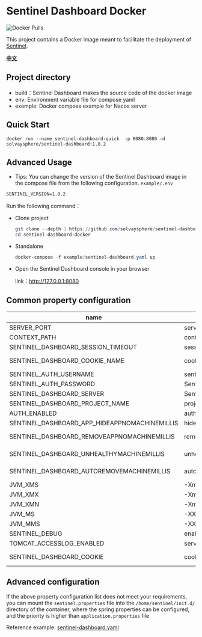 # Sentinel Dashboard Docker

![Docker Pulls](https://img.shields.io/docker/pulls/solvaysphere/sentinel-dashboard.svg?maxAge=60480)

This project contains a Docker image meant to facilitate the deployment of [Sentinel](https://github.com/alibaba/Sentinel).

[**中文**](README_ZH.md)

## Project directory

* build：Sentinel Dashboard makes the source code of the docker image
* env: Environment variable file for compose yaml
* example: Docker compose example for Nacos server


## Quick Start

```shell
docker run --name sentinel-dashboard-quick  -p 8080:8080 -d solvaysphere/sentinel-dashboard:1.8.2
```


## Advanced Usage

* Tips: You can change the version of the Sentinel Dashboard image in the compose file from the following configuration.
`example/.env`
```dotenv
SENTINEL_VERSION=1.8.2
```

Run the following command：

* Clone project

  ```powershell
  git clone --depth 1 https://github.com/solvaysphere/sentinel-dashboard-docker.git
  cd sentinel-dashboard-docker
  ```


* Standalone

  ```powershell
  docker-compose -f example/sentinel-dashboard.yaml up
  ```

* Open the Sentinel Dashboard console in your browser
  
  link：http://127.0.0.1:8080



## Common property configuration 

| name                                                | description                            | option                                 |
| --------------------------------------------------- | -------------------------------------- | -------------------------------------- |
| SERVER_PORT                                         | server port                            | default **8080**                 |
| CONTEXT_PATH                                        | context path                           | default **/**                    |
| SENTINEL_DASHBOARD_SESSION_TIMEOUT                  | session timeout                        | default **7200**                       |
| SENTINEL_DASHBOARD_COOKIE_NAME                      | cookie name                            | default **sentinel_dashboard_cookie**  |
| SENTINEL_AUTH_USERNAME                              | sentinel dashboard name                | default **sentinel**             |
| SENTINEL_AUTH_PASSWORD                              | Sentinel Dashboard password            | default **sentinel**             |
| SENTINEL_DASHBOARD_SERVER                           | Sentinel Dashboard Server Addr         | default 127.0.0.1:8080              |
| SENTINEL_DASHBOARD_PROJECT_NAME                     | project name                           | default sentinel-dashboard          |
| AUTH_ENABLED                                        | auth                                   | default true                        |
| SENTINEL_DASHBOARD_APP_HIDEAPPNOMACHINEMILLIS       | hideAppNoMachineMillis                 | default 0    min value: 60000  |
| SENTINEL_DASHBOARD_REMOVEAPPNOMACHINEMILLIS         | removeAppNoMachineMillis               | default 0     min value: 120000  |
| SENTINEL_DASHBOARD_UNHEALTHYMACHINEMILLIS           | unhealthyMachineMillis                 | default 60000     min value: 30000  |
| SENTINEL_DASHBOARD_AUTOREMOVEMACHINEMILLIS          | autoRemoveMachineMillis                | default 0     min value: 300000  |
| JVM_XMS                                             |  -Xms                                  | default :1g                            |
| JVM_XMX                                             |  -Xmx                                  | default :1g                            |
| JVM_XMN                                             |  -Xmn                                  | default :512m                          |
| JVM_MS                                              |  -XX:MetaspaceSize                     | default :128m                          |
| JVM_MMS                                             |  -XX:MaxMetaspaceSize                  | default :320m                          |
| SENTINEL_DEBUG                                      |  enable remote debug                   | y/n default :n                         |
| TOMCAT_ACCESSLOG_ENABLED                            | server.tomcat.accesslog.enabled        | default :false                         |
| SENTINEL_DASHBOARD_COOKIE                           |  cookie name setting                   | default :sentinel_dashboard_cookie     |


## Advanced configuration

If the above property configuration list does not meet your requirements, you can mount the `sentinel.properties` file into the `/home/sentinel/init.d/` directory of the container, where the spring properties can be configured, and the priority is higher than `application.properties` file

Reference example: [sentinel-dashboard.yaml](/example/sentinel-dashboard.yaml)


